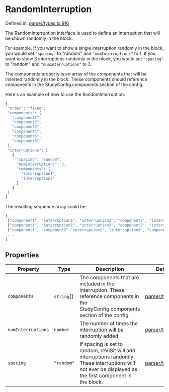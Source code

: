 # RandomInterruption

Defined in: [parser/types.ts:916](https://github.com/revisit-studies/study/blob/91e343153031618f8f5789851e5b25c288bf8f4a/src/parser/types.ts#L916)

The RandomInterruption interface is used to define an interruption that will be shown randomly in the block.

For example, if you want to show a single interruption randomly in the block, you would set `"spacing"` to "random" and `"numInterruptions"` to 1. If you want to show 3 interruptions randomly in the block, you would set `"spacing"` to "random" and `"numInterruptions"` to 3.

The components property is an array of the components that will be inserted randomly in the block. These components should reference components in the StudyConfig.components section of the config.

Here's an example of how to use the RandomInterruption:

```js
{
 "order": "fixed",
 "components": [
   "component1",
   "component2",
   "component3",
   "component4",
   "component5",
   "component6"
 ],
 "interruptions": [
   {
     "spacing": "random",
     "numInterruptions": 3,
     "components": [
       "interruption1",
       "interruption2"
     ]
   }
 ]
}
```

The resulting sequence array could be:

```js
[
 ["component1", "interruption1", "interruption2", "component2", "interruption1", "interruption2", "component3", "component4", "component5", "interruption1", "interruption2", "component6],
 ["component1", "interruption1", "interruption2", "component2", "interruption1", "interruption2", "component3", "component4", "interruption1", "interruption2", "component5", "component6],
 ["component1", "component2" "interruption1", "interruption2", "component3", "interruption1", "interruption2", "component4", "component5", "interruption1", "interruption2", "component6],
 ...
]
```

## Properties

| Property | Type | Description | Defined in |
| ------ | ------ | ------ | ------ |
| <a id="components"></a> `components` | `string`[] | The components that are included in the interruption. These reference components in the StudyConfig.components section of the config. | [parser/types.ts:922](https://github.com/revisit-studies/study/blob/91e343153031618f8f5789851e5b25c288bf8f4a/src/parser/types.ts#L922) |
| <a id="numinterruptions"></a> `numInterruptions` | `number` | The number of times the interruption will be randomly added | [parser/types.ts:920](https://github.com/revisit-studies/study/blob/91e343153031618f8f5789851e5b25c288bf8f4a/src/parser/types.ts#L920) |
| <a id="spacing"></a> `spacing` | `"random"` | If spacing is set to random, reVISit will add interruptions randomly. These interruptions will not ever be displayed as the first component in the block. | [parser/types.ts:918](https://github.com/revisit-studies/study/blob/91e343153031618f8f5789851e5b25c288bf8f4a/src/parser/types.ts#L918) |
